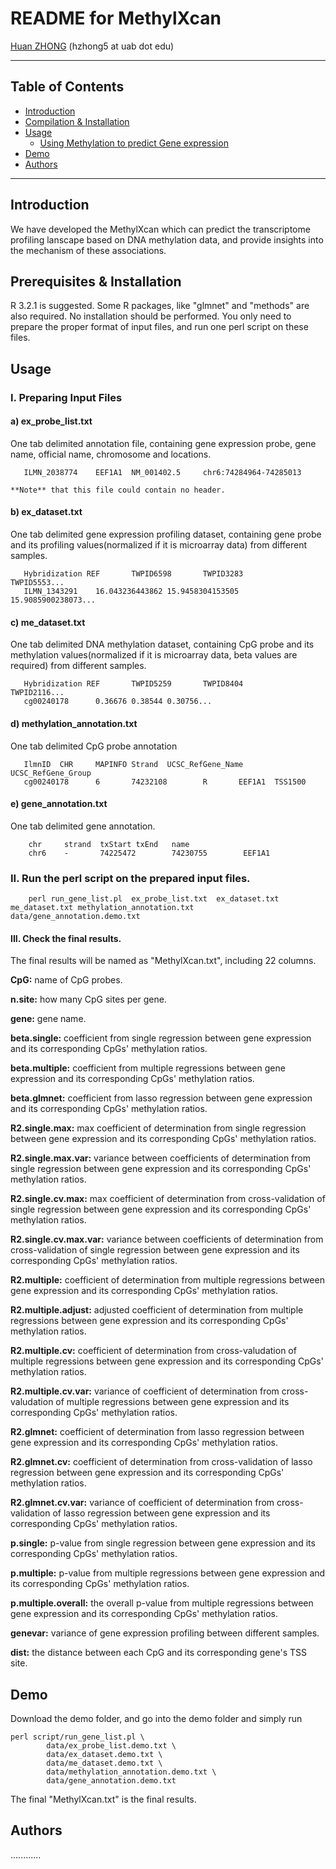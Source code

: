 README for MethylXcan
===============

[Huan ZHONG](https://github.com/dorothyzh/) \(hzhong5 at uab dot edu\)

* * *

Table of Contents
-----------------
* [Introduction](#introduction)
* [Compilation & Installation](#compilation)
* [Usage](#usage)
    * [Using Methylation to predict Gene expression](#built)
* [Demo](#demo)
* [Authors](#authors)

* * *

## <a name="introduction"></a> Introduction
We have developed the MethylXcan which can predict the transcriptome profiling lanscape based on DNA methylation data, and provide insights into the mechanism of these associations.

## <a name="compilation"></a> Prerequisites & Installation
R 3.2.1 is suggested. Some R packages, like "glmnet" and "methods" are also required.
No installation should be performed. You only need to prepare the proper format of input files, and run one perl script on these files.

## <a name="usage"></a> Usage

### I. Preparing Input Files

#### a) ex_probe_list.txt
   One tab delimited annotation file, containing gene expression probe, gene name, official name, chromosome and locations.

       ILMN_2038774    EEF1A1  NM_001402.5     chr6:74284964-74285013
       
    **Note** that this file could contain no header.

#### b) ex_dataset.txt 
   One tab delimited gene expression profiling dataset, containing gene probe and its profiling values(normalized if it is microarray data) from different samples.
       
       Hybridization REF       TWPID6598       TWPID3283       TWPID5553...
       ILMN_1343291    16.043236443862 15.9458304153505        15.9085900238073...
       
   
       

#### c) me_dataset.txt 
   One tab delimited DNA methylation dataset, containing CpG probe and its methylation values(normalized if it is microarray data, beta values are required) from different samples.
       
       Hybridization REF       TWPID5259       TWPID8404       TWPID2116...
       cg00240178      0.36676 0.38544 0.30756...
       
   
       

#### d) methylation_annotation.txt
   One tab delimited CpG probe annotation
   
       IlmnID  CHR     MAPINFO Strand  UCSC_RefGene_Name       UCSC_RefGene_Group
       cg00240178      6       74232108        R       EEF1A1  TSS1500
       
#### e) gene_annotation.txt
   One tab delimited gene annotation.
   
        chr     strand  txStart txEnd   name
        chr6    -       74225472        74230755        EEF1A1


### II. Run the perl script on the prepared input files.
      
        perl run_gene_list.pl  ex_probe_list.txt  ex_dataset.txt  me_dataset.txt methylation_annotation.txt  data/gene_annotation.demo.txt

#### III. Check the final results.
   The final results will be named as "MethylXcan.txt", including 22 columns.


__CpG:__ name of CpG probes.  

__n.site:__ how many CpG sites per gene.


__gene:__ gene name.

__beta.single:__ coefficient from single regression between gene expression and its corresponding CpGs' methylation ratios.

__beta.multiple:__ coefficient from multiple regressions between gene expression and its corresponding CpGs' methylation 
ratios.

__beta.glmnet:__ coefficient from lasso regression between gene expression and its corresponding CpGs' methylation ratios.

__R2.single.max:__ max coefficient of determination from single regression between gene expression and its corresponding CpGs' methylation ratios.

__R2.single.max.var:__ variance between coefficients of determination from single regression between gene expression and its corresponding CpGs' methylation ratios.

__R2.single.cv.max:__ max coefficient of determination from cross-validation of single regression between gene expression and its corresponding CpGs' methylation ratios.

__R2.single.cv.max.var:__ variance between coefficients of determination from cross-validation of single regression between gene expression and its corresponding CpGs' methylation ratios.

__R2.multiple:__ coefficient of determination from multiple regressions between gene expression and its corresponding CpGs' methylation ratios.

__R2.multiple.adjust:__ adjusted coefficient of determination from multiple regressions between gene expression and its corresponding CpGs' methylation ratios.

__R2.multiple.cv:__ coefficient of determination from cross-valudation of multiple regressions between gene expression and its corresponding CpGs' methylation ratios.

__R2.multiple.cv.var:__ variance of coefficient of determination from cross-valudation of multiple regressions between gene expression and its corresponding CpGs' methylation ratios.

__R2.glmnet:__ coefficient of determination from lasso regression between gene expression and its corresponding CpGs' methylation ratios.

__R2.glmnet.cv:__ coefficient of determination from cross-validation of lasso regression between gene expression and its corresponding CpGs' methylation ratios.

__R2.glmnet.cv.var:__ variance of coefficient of determination from cross-validation of lasso regression between gene expression and its corresponding CpGs' methylation ratios.

__p.single:__ p-value from single regression between gene expression and its corresponding CpGs' methylation ratios.

__p.multiple:__ p-value from multiple regressions between gene expression and its corresponding CpGs' methylation ratios.

__p.multiple.overall:__ the overall p-value from multiple regressions between gene expression and its corresponding CpGs' methylation ratios.

__genevar:__ variance of gene expression profiling between different samples.

__dist:__ the distance between each CpG and its corresponding gene's TSS site.






## <a name="demo"></a> Demo

Download the demo folder, and go into the demo folder and simply run 
   
    perl script/run_gene_list.pl \
            data/ex_probe_list.demo.txt \
            data/ex_dataset.demo.txt \
            data/me_dataset.demo.txt \
            data/methylation_annotation.demo.txt \
            data/gene_annotation.demo.txt

The final "MethylXcan.txt" is the final results.


            
## <a name="authors"></a> Authors
............

